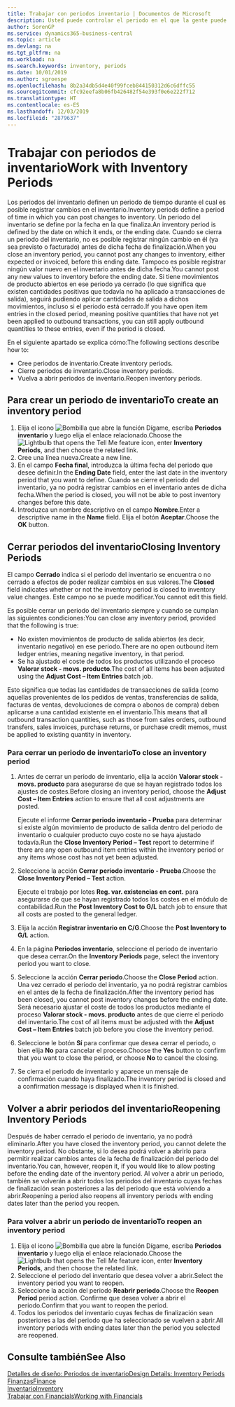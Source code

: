 ```yaml
---
title: Trabajar con periodos inventario | Documentos de Microsoft
description: Usted puede controlar el periodo en el que la gente puede registrar cambios en el inventario mediante la definición de periodos de inventario.
author: SorenGP
ms.service: dynamics365-business-central
ms.topic: article
ms.devlang: na
ms.tgt_pltfrm: na
ms.workload: na
ms.search.keywords: inventory, periods
ms.date: 10/01/2019
ms.author: sgroespe
ms.openlocfilehash: 8b2a34db5d4e40f99fceb844150312d6c6dffc55
ms.sourcegitcommit: cfc92eefa8b06fb426482f54e393f0e6e222f712
ms.translationtype: HT
ms.contentlocale: es-ES
ms.lasthandoff: 12/03/2019
ms.locfileid: "2879637"
---
```

# <a name="work-with-inventory-periods"></a><span data-ttu-id="e4969-103">Trabajar con periodos de inventario</span><span class="sxs-lookup"><span data-stu-id="e4969-103">Work with Inventory Periods</span></span>
<span data-ttu-id="e4969-104">Los periodos del inventario definen un periodo de tiempo durante el cual es posible registrar cambios en el inventario.</span><span class="sxs-lookup"><span data-stu-id="e4969-104">Inventory periods define a period of time in which you can post changes to inventory.</span></span> <span data-ttu-id="e4969-105">Un periodo del inventario se define por la fecha en la que finaliza.</span><span class="sxs-lookup"><span data-stu-id="e4969-105">An inventory period is defined by the date on which it ends, or the ending date.</span></span> <span data-ttu-id="e4969-106">Cuando se cierra un periodo del inventario, no es posible registrar ningún cambio en él (ya sea previsto o facturado) antes de dicha fecha de finalización.</span><span class="sxs-lookup"><span data-stu-id="e4969-106">When you close an inventory period, you cannot post any changes to inventory, either expected or invoiced, before this ending date.</span></span> <span data-ttu-id="e4969-107">Tampoco es posible registrar ningún valor nuevo en el inventario antes de dicha fecha.</span><span class="sxs-lookup"><span data-stu-id="e4969-107">You cannot post any new values to inventory before the ending date.</span></span> <span data-ttu-id="e4969-108">Si tiene movimientos de producto abiertos en ese periodo ya cerrado (lo que significa que existen cantidades positivas que todavía no ha aplicado a transacciones de salida), seguirá pudiendo aplicar cantidades de salida a dichos movimientos, incluso si el periodo está cerrado.</span><span class="sxs-lookup"><span data-stu-id="e4969-108">If you have open item entries in the closed period, meaning positive quantities that have not yet been applied to outbound transactions, you can still apply outbound quantities to these entries, even if the period is closed.</span></span>  

<span data-ttu-id="e4969-109">En el siguiente apartado se explica cómo:</span><span class="sxs-lookup"><span data-stu-id="e4969-109">The following sections describe how to:</span></span>

* <span data-ttu-id="e4969-110">Cree periodos de inventario.</span><span class="sxs-lookup"><span data-stu-id="e4969-110">Create inventory periods.</span></span>  
* <span data-ttu-id="e4969-111">Cierre periodos de inventario.</span><span class="sxs-lookup"><span data-stu-id="e4969-111">Close inventory periods.</span></span>  
* <span data-ttu-id="e4969-112">Vuelva a abrir periodos de inventario.</span><span class="sxs-lookup"><span data-stu-id="e4969-112">Reopen inventory periods.</span></span>  

## <a name="to-create-an-inventory-period"></a><span data-ttu-id="e4969-113">Para crear un periodo de inventario</span><span class="sxs-lookup"><span data-stu-id="e4969-113">To create an inventory period</span></span>  
1. <span data-ttu-id="e4969-114">Elija el icono ![Bombilla que abre la función Dígame](media/ui-search/search_small.png "Dígame qué desea hacer"), escriba **Periodos inventario** y luego elija el enlace relacionado.</span><span class="sxs-lookup"><span data-stu-id="e4969-114">Choose the ![Lightbulb that opens the Tell Me feature](media/ui-search/search_small.png "Tell me what you want to do") icon, enter **Inventory Periods**, and then choose the related link.</span></span>  
2. <span data-ttu-id="e4969-115">Cree una línea nueva.</span><span class="sxs-lookup"><span data-stu-id="e4969-115">Create a new line.</span></span>  
3. <span data-ttu-id="e4969-116">En el campo **Fecha final**, introduzca la última fecha del periodo que desee definir.</span><span class="sxs-lookup"><span data-stu-id="e4969-116">In the **Ending Date** field, enter the last date in the inventory period that you want to define.</span></span> <span data-ttu-id="e4969-117">Cuando se cierre el periodo del inventario, ya no podrá registrar cambios en el inventario antes de dicha fecha.</span><span class="sxs-lookup"><span data-stu-id="e4969-117">When the period is closed, you will not be able to post inventory changes before this date.</span></span>  
4. <span data-ttu-id="e4969-118">Introduzca un nombre descriptivo en el campo **Nombre**.</span><span class="sxs-lookup"><span data-stu-id="e4969-118">Enter a descriptive name in the **Name** field.</span></span> <span data-ttu-id="e4969-119">Elija el botón **Aceptar**.</span><span class="sxs-lookup"><span data-stu-id="e4969-119">Choose the **OK** button.</span></span>  

## <a name="closing-inventory-periods"></a><span data-ttu-id="e4969-120">Cerrar periodos del inventario</span><span class="sxs-lookup"><span data-stu-id="e4969-120">Closing Inventory Periods</span></span>  
<span data-ttu-id="e4969-121">El campo **Cerrado** indica si el periodo del inventario se encuentra o no cerrado a efectos de poder realizar cambios en sus valores.</span><span class="sxs-lookup"><span data-stu-id="e4969-121">The **Closed** field indicates whether or not the inventory period is closed to inventory value changes.</span></span> <span data-ttu-id="e4969-122">Este campo no se puede modificar.</span><span class="sxs-lookup"><span data-stu-id="e4969-122">You cannot edit this field.</span></span>  

<span data-ttu-id="e4969-123">Es posible cerrar un periodo del inventario siempre y cuando se cumplan las siguientes condiciones:</span><span class="sxs-lookup"><span data-stu-id="e4969-123">You can close any inventory period, provided that the following is true:</span></span>  

* <span data-ttu-id="e4969-124">No existen movimientos de producto de salida abiertos (es decir, inventario negativo) en ese periodo.</span><span class="sxs-lookup"><span data-stu-id="e4969-124">There are no open outbound item ledger entries, meaning negative inventory, in that period.</span></span>  
* <span data-ttu-id="e4969-125">Se ha ajustado el coste de todos los productos utilizando el proceso **Valorar stock - movs. producto**.</span><span class="sxs-lookup"><span data-stu-id="e4969-125">The cost of all items has been adjusted using the **Adjust Cost – Item Entries** batch job.</span></span>  

<span data-ttu-id="e4969-126">Esto significa que todas las cantidades de transacciones de salida (como aquellas provenientes de los pedidos de ventas, transferencias de salida, facturas de ventas, devoluciones de compra o abonos de compra) deben aplicarse a una cantidad existente en el inventario.</span><span class="sxs-lookup"><span data-stu-id="e4969-126">This means that all outbound transaction quantities, such as those from sales orders, outbound transfers, sales invoices, purchase returns, or purchase credit memos, must be applied to existing quantity in inventory.</span></span>  

### <a name="to-close-an-inventory-period"></a><span data-ttu-id="e4969-127">Para cerrar un periodo de inventario</span><span class="sxs-lookup"><span data-stu-id="e4969-127">To close an inventory period</span></span>  
1. <span data-ttu-id="e4969-128">Antes de cerrar un periodo de inventario, elija la acción **Valorar stock - movs. producto** para asegurarse de que se hayan registrado todos los ajustes de costes.</span><span class="sxs-lookup"><span data-stu-id="e4969-128">Before closing an inventory period, choose the **Adjust Cost – Item Entries** action to ensure that all cost adjustments are posted.</span></span>

     <span data-ttu-id="e4969-129">Ejecute el informe **Cerrar periodo inventario - Prueba** para determinar si existe algún movimiento de producto de salida dentro del periodo de inventario o cualquier producto cuyo coste no se haya ajustado todavía.</span><span class="sxs-lookup"><span data-stu-id="e4969-129">Run the **Close Inventory Period – Test** report to determine if there are any open outbound item entries within the inventory period or any items whose cost has not yet been adjusted.</span></span>  
2. <span data-ttu-id="e4969-130">Seleccione la acción **Cerrar periodo inventario - Prueba**.</span><span class="sxs-lookup"><span data-stu-id="e4969-130">Choose the **Close Inventory Period – Test** action.</span></span>  

     <span data-ttu-id="e4969-131">Ejecute el trabajo por lotes **Reg. var. existencias en cont.** para asegurarse de que se hayan registrado todos los costes en el módulo de contabilidad.</span><span class="sxs-lookup"><span data-stu-id="e4969-131">Run the **Post Inventory Cost to G/L** batch job to ensure that all costs are posted to the general ledger.</span></span>  
3. <span data-ttu-id="e4969-132">Elija la acción **Registrar inventario en C/G**.</span><span class="sxs-lookup"><span data-stu-id="e4969-132">Choose the **Post Inventory to G/L** action.</span></span>  
4. <span data-ttu-id="e4969-133">En la página **Periodos inventario**, seleccione el periodo de inventario que desea cerrar.</span><span class="sxs-lookup"><span data-stu-id="e4969-133">On the **Inventory Periods** page, select the inventory period you want to close.</span></span>  
5. <span data-ttu-id="e4969-134">Seleccione la acción **Cerrar periodo**.</span><span class="sxs-lookup"><span data-stu-id="e4969-134">Choose the **Close Period** action.</span></span> <span data-ttu-id="e4969-135">Una vez cerrado el periodo del inventario, ya no podrá registrar cambios en el antes de la fecha de finalización.</span><span class="sxs-lookup"><span data-stu-id="e4969-135">After the inventory period has been closed, you cannot post inventory changes before the ending date.</span></span> <span data-ttu-id="e4969-136">Será necesario ajustar el coste de todos los productos mediante el proceso **Valorar stock - movs. producto** antes de que cierre el periodo del inventario.</span><span class="sxs-lookup"><span data-stu-id="e4969-136">The cost of all items must be adjusted with the **Adjust Cost – Item Entries** batch job before you close the inventory period.</span></span>  
6. <span data-ttu-id="e4969-137">Seleccione le botón **Sí** para confirmar que desea cerrar el periodo, o bien elija **No** para cancelar el proceso.</span><span class="sxs-lookup"><span data-stu-id="e4969-137">Choose the **Yes** button to confirm that you want to close the period, or choose **No** to cancel the closing.</span></span>  
7. <span data-ttu-id="e4969-138">Se cierra el periodo de inventario y aparece un mensaje de confirmación cuando haya finalizado.</span><span class="sxs-lookup"><span data-stu-id="e4969-138">The inventory period is closed and a confirmation message is displayed when it is finished.</span></span>  

## <a name="reopening-inventory-periods"></a><span data-ttu-id="e4969-139">Volver a abrir periodos del inventario</span><span class="sxs-lookup"><span data-stu-id="e4969-139">Reopening Inventory Periods</span></span>  
<span data-ttu-id="e4969-140">Después de haber cerrado el periodo de inventario, ya no podrá eliminarlo.</span><span class="sxs-lookup"><span data-stu-id="e4969-140">After you have closed the inventory period, you cannot delete the inventory period.</span></span> <span data-ttu-id="e4969-141">No obstante, si lo desea podrá volver a abrirlo para permitir realizar cambios antes de la fecha de finalización del periodo del inventario.</span><span class="sxs-lookup"><span data-stu-id="e4969-141">You can, however, reopen it, if you would like to allow posting before the ending date of the inventory period.</span></span> <span data-ttu-id="e4969-142">Al volver a abrir un periodo, también se volverán a abrir todos los periodos del inventario cuyas fechas de finalización sean posteriores a las del periodo que está volviendo a abrir.</span><span class="sxs-lookup"><span data-stu-id="e4969-142">Reopening a period also reopens all inventory periods with ending dates later than the period you reopen.</span></span>  

### <a name="to-reopen-an-inventory-period"></a><span data-ttu-id="e4969-143">Para volver a abrir un periodo de inventario</span><span class="sxs-lookup"><span data-stu-id="e4969-143">To reopen an inventory period</span></span>  
1. <span data-ttu-id="e4969-144">Elija el icono ![Bombilla que abre la función Dígame](media/ui-search/search_small.png "Dígame qué desea hacer"), escriba **Periodos inventario** y luego elija el enlace relacionado.</span><span class="sxs-lookup"><span data-stu-id="e4969-144">Choose the ![Lightbulb that opens the Tell Me feature](media/ui-search/search_small.png "Tell me what you want to do") icon, enter **Inventory Periods**, and then choose the related link.</span></span>  
2. <span data-ttu-id="e4969-145">Seleccione el periodo del inventario que desea volver a abrir.</span><span class="sxs-lookup"><span data-stu-id="e4969-145">Select the inventory period you want to reopen.</span></span>  
3. <span data-ttu-id="e4969-146">Seleccione la acción del periodo **Reabrir periodo**.</span><span class="sxs-lookup"><span data-stu-id="e4969-146">Choose the **Reopen Period** period action.</span></span> <span data-ttu-id="e4969-147">Confirme que desea volver a abrir el periodo.</span><span class="sxs-lookup"><span data-stu-id="e4969-147">Confirm that you want to reopen the period.</span></span>  
4. <span data-ttu-id="e4969-148">Todos los periodos del inventario cuyas fechas de finalización sean posteriores a las del periodo que ha seleccionado se vuelven a abrir.</span><span class="sxs-lookup"><span data-stu-id="e4969-148">All inventory periods with ending dates later than the period you selected are reopened.</span></span>  

## <a name="see-also"></a><span data-ttu-id="e4969-149">Consulte también</span><span class="sxs-lookup"><span data-stu-id="e4969-149">See Also</span></span>  
[<span data-ttu-id="e4969-150">Detalles de diseño: Periodos de inventario</span><span class="sxs-lookup"><span data-stu-id="e4969-150">Design Details: Inventory Periods</span></span>](design-details-inventory-periods.md)  
[<span data-ttu-id="e4969-151">Finanzas</span><span class="sxs-lookup"><span data-stu-id="e4969-151">Finance</span></span>](finance.md)  
[<span data-ttu-id="e4969-152">Inventario</span><span class="sxs-lookup"><span data-stu-id="e4969-152">Inventory</span></span>](inventory-manage-inventory.md)  
[<span data-ttu-id="e4969-153">Trabajar con Financials</span><span class="sxs-lookup"><span data-stu-id="e4969-153">Working with Financials</span></span>](ui-work-product.md)
